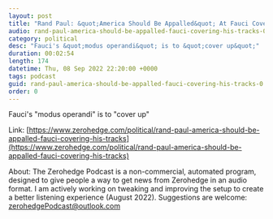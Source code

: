 ```yaml
---
layout: post
title: "Rand Paul: &quot;America Should Be Appalled&quot; At Fauci Covering His Tracks"
audio: rand-paul-america-should-be-appalled-fauci-covering-his-tracks-0
category: political
desc: "Fauci's &quot;modus operandi&quot; is to &quot;cover up&quot;"
duration: 00:02:54
length: 174
datetime: Thu, 08 Sep 2022 22:20:00 +0000
tags: podcast
guid: rand-paul-america-should-be-appalled-fauci-covering-his-tracks-0
order: 0
---
```

Fauci's &quot;modus operandi&quot; is to &quot;cover up&quot;

Link: [https://www.zerohedge.com/political/rand-paul-america-should-be-appalled-fauci-covering-his-tracks](https://www.zerohedge.com/political/rand-paul-america-should-be-appalled-fauci-covering-his-tracks)

About: The Zerohedge Podcast is a non-commercial, automated program, designed to give people a way to get news from Zerohedge in an audio format.  I am actively working on tweaking and improving the setup to create a better listening experience (August 2022).  Suggestions are welcome: [zerohedgePodcast@outlook.com](mailto:zerohedgePodcast@outlook.com)